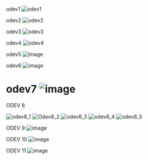 odev1
![odev1](https://github.com/user-attachments/assets/0da39364-f805-4a20-8602-693462b928d2)

odev2
![odev2](https://github.com/user-attachments/assets/ac7b3335-bdf2-474a-be9f-54bccb310d38)

odev3
![odev3](https://github.com/user-attachments/assets/a85a1538-b248-462a-b1e9-e2c611a2a090)

odev4
![odev4](https://github.com/user-attachments/assets/9f753ec5-ebcd-460e-a9f8-78b864207b05)

odev5
![image](https://github.com/user-attachments/assets/946b48ec-799b-48ce-9a54-0062d77562dd)

odev6
![image](https://github.com/user-attachments/assets/f825a364-608c-4faa-9cf1-9fdeeffecf60)

odev7 
![image](https://github.com/user-attachments/assets/800c4dc2-b461-4fe3-86f6-bbebe2d3c242)
====================================================
ODEV 8 

![odev8_1](https://github.com/user-attachments/assets/7ce3dfcb-1d38-4bbf-a2f1-0e252ddba073)
![Odev8_2](https://github.com/user-attachments/assets/ca83b715-34a7-4c2b-8621-5161ef674e51)
![odev8_3](https://github.com/user-attachments/assets/ebc94618-5221-41b1-b630-9ddf593b8d55)
![odev8_4](https://github.com/user-attachments/assets/1e41929e-b78b-47f6-ae5d-e30de323fac3)
![odev8_5](https://github.com/user-attachments/assets/8ba23b82-0f72-47c0-824c-e2224de6250b)

ODEV 9 
![image](https://github.com/user-attachments/assets/df324977-402e-4b1f-9eb6-0491d3c7db3c)

ODEV 10
![image](https://github.com/user-attachments/assets/3082f695-2b0f-4831-a324-303c20d9f7f5)

ODEV 11
![image](https://github.com/user-attachments/assets/06b3805e-e230-4b0e-836b-6970138175f2)
